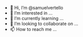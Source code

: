 - 👋 Hi, I’m @samuelvertello
- 👀 I’m interested in ...
- 🌱 I’m currently learning ...
- 💞️ I’m looking to collaborate on ...
- 📫 How to reach me ...

<!---
samuelvertello/samuelvertello is a ✨ special ✨ repository because its `README.md` (this file) appears on your GitHub profile.
You can click the Preview link to take a look at your changes.
--->
